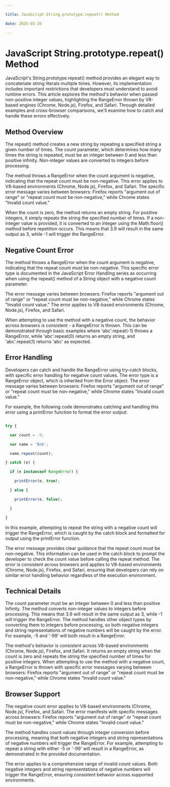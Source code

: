 ```yaml
---

title: JavaScript String.prototype.repeat() Method

date: 2025-05-26

---
```



# JavaScript String.prototype.repeat() Method

JavaScript's String.prototype.repeat() method provides an elegant way to concatenate string literals multiple times. However, its implementation includes important restrictions that developers must understand to avoid runtime errors. This article explores the method's behavior when passed non-positive integer values, highlighting the RangeError thrown by V8-based engines (Chrome, Node.js), Firefox, and Safari. Through detailed examples and cross-browser comparisons, we'll examine how to catch and handle these errors effectively.


## Method Overview

The repeat() method creates a new string by repeating a specified string a given number of times. The count parameter, which determines how many times the string is repeated, must be an integer between 0 and less than positive infinity. Non-integer values are converted to integers before processing.

The method throws a RangeError when the count argument is negative, indicating that the repeat count must be non-negative. This error applies to V8-based environments (Chrome, Node.js), Firefox, and Safari. The specific error message varies between browsers: Firefox reports "argument out of range" or "repeat count must be non-negative," while Chrome states "Invalid count value."

When the count is zero, the method returns an empty string. For positive integers, it simply repeats the string the specified number of times. If a non-integer value is provided, it is converted to an integer using the Math.floor() method before repetition occurs. This means that 3.9 will result in the same output as 3, while -1 will trigger the RangeError.


## Negative Count Error

The method throws a RangeError when the count argument is negative, indicating that the repeat count must be non-negative. This specific error type is documented in the JavaScript Error Handling series as occurring when using the repeat() method of a String object with a negative count parameter.

The error message varies between browsers: Firefox reports "argument out of range" or "repeat count must be non-negative," while Chrome states "Invalid count value." The error applies to V8-based environments (Chrome, Node.js), Firefox, and Safari.

When attempting to use the method with a negative count, the behavior across browsers is consistent - a RangeError is thrown. This can be demonstrated through basic examples where 'abc'.repeat(-1) throws a RangeError, while 'abc'.repeat(0) returns an empty string, and 'abc'.repeat(1) returns 'abc' as expected.


## Error Handling

Developers can catch and handle the RangeError using try-catch blocks, with specific error handling for negative count values. The error type is a RangeError object, which is inherited from the Error object. The error message varies between browsers: Firefox reports "argument out of range" or "repeat count must be non-negative," while Chrome states "Invalid count value."

For example, the following code demonstrates catching and handling this error using a printError function to format the error output:

```javascript

try {

  var count = -5;

  var name = 'Bob';

  name.repeat(count);

} catch (e) {

  if (e instanceof RangeError) {

    printError(e, true);

  } else {

    printError(e, false);

  }

}

```

In this example, attempting to repeat the string with a negative count will trigger the RangeError, which is caught by the catch block and formatted for output using the printError function.

The error message provides clear guidance that the repeat count must be non-negative. This information can be used in the catch block to prompt the developer to check the count value before calling the repeat method. The error is consistent across browsers and applies to V8-based environments (Chrome, Node.js), Firefox, and Safari, ensuring that developers can rely on similar error handling behavior regardless of the execution environment.


## Technical Details

The count parameter must be an integer between 0 and less than positive Infinity. The method converts non-integer values to integers before processing. This means that 3.9 will result in the same output as 3, while -1 will trigger the RangeError. The method handles other object types by converting them to integers before processing, so both negative integers and string representations of negative numbers will be caught by the error. For example, -5 and '-99' will both result in a RangeError.

The method's behavior is consistent across V8-based environments (Chrome, Node.js), Firefox, and Safari. It returns an empty string when the count is zero and repeats the string the specified number of times for positive integers. When attempting to use the method with a negative count, a RangeError is thrown with specific error messages varying between browsers: Firefox reports "argument out of range" or "repeat count must be non-negative," while Chrome states "Invalid count value."


## Browser Support

The negative count error applies to V8-based environments (Chrome, Node.js), Firefox, and Safari. The error manifests with specific messages across browsers: Firefox reports "argument out of range" or "repeat count must be non-negative," while Chrome states "Invalid count value."

The method handles count values through integer conversion before processing, meaning that both negative integers and string representations of negative numbers will trigger the RangeError. For example, attempting to repeat a string with either -5 or '-99' will result in a RangeError, as demonstrated in the provided documentation.

The error applies to a comprehensive range of invalid count values. Both negative integers and string representations of negative numbers will trigger the RangeError, ensuring consistent behavior across supported environments.

